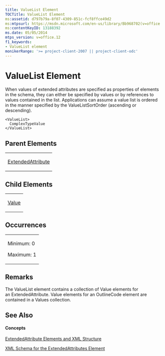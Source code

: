 ```yaml
---
title: ValueList Element
TOCTitle: ValueList Element
ms:assetid: d797b79a-8f07-4309-851c-fcf8ffce49d2
ms:mtpsurl: https://msdn.microsoft.com/en-us/library/Bb968702(v=office.12)
ms:contentKeyID: 13188392
ms.date: 05/05/2014
mtps_version: v=office.12
f1_keywords:
- ValueList element
monikerRange: '>= project-client-2007 || project-client-odc'
---
```


# ValueList Element




When values of extended attributes are specified as properties of elements in the schema, they can either be specified by values or by references to values contained in the list. Applications can assume a value list is ordered in the manner specified by the ValueListSortOrder (ascending or descending).

    <ValueList>
      ComplexTypeValue
    </ValueList>

## Parent Elements

<table>
<colgroup>
<col style="width: 100%" />
</colgroup>
<tbody>
<tr class="odd">
<td><p><a href="bb968669(v=office.12).md">ExtendedAttribute</a></p></td>
</tr>
</tbody>
</table>

## Child Elements

<table>
<colgroup>
<col style="width: 100%" />
</colgroup>
<tbody>
<tr class="odd">
<td><p><a href="bb968696(v=office.12).md">Value</a></p></td>
</tr>
</tbody>
</table>

## Occurrences

<table>
<colgroup>
<col style="width: 100%" />
</colgroup>
<tbody>
<tr class="odd">
<td><p>Minimum: 0</p>
<p>Maximum: 1</p></td>
</tr>
</tbody>
</table>

## Remarks

The ValueList element contains a collection of Value elements for an ExtendedAttribute. Value elements for an OutlineCode element are contained in a Values collection.

## See Also

#### Concepts

[ExtendedAttribute Elements and XML Structure](bb968579\(v=office.12\).md)

[XML Schema for the ExtendedAttributes Element](bb968705\(v=office.12\).md)

